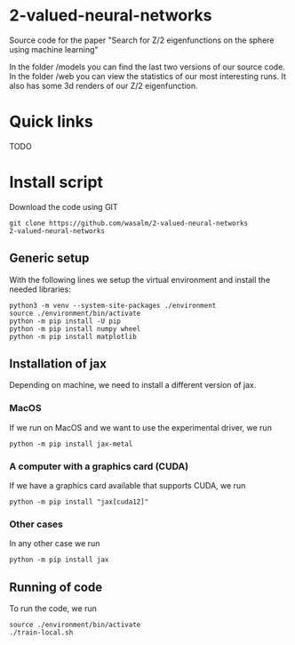 # 2-valued-neural-networks
Source code for the paper "Search for Z/2 eigenfunctions on the sphere using machine learning"

In the folder /models you can find the last two versions of our source code.
In the folder /web you can view the statistics of our most interesting runs.
It also has some 3d renders of our Z/2 eigenfunction.

# Quick links

TODO

# Install script
Download the code using GIT

	git clone https://github.com/wasalm/2-valued-neural-networks
	2-valued-neural-networks

## Generic setup
With the following lines we setup the virtual environment and install the needed libraries:

	python3 -m venv --system-site-packages ./environment
	source ./environment/bin/activate
	python -m pip install -U pip
	python -m pip install numpy wheel
	python -m pip install matplotlib

## Installation of jax
Depending on machine, we need to install a different version of jax.

### MacOS
If we run on MacOS and we want to use the experimental driver, we run

	python -m pip install jax-metal

### A computer with a graphics card (CUDA)
If we have a graphics card available that supports CUDA, we run

	python -m pip install "jax[cuda12]"

### Other cases
In any other case we run

	python -m pip install jax

## Running of code
To run the code, we run

	source ./environment/bin/activate
	./train-local.sh
